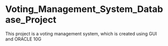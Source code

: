 # Voting_Management_System_Database_Project
This project is a voting management system, which is created using GUI and ORACLE 10G
